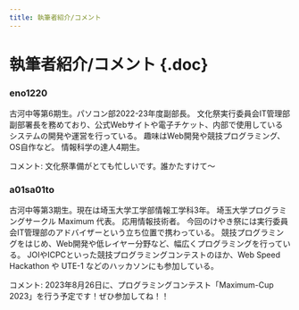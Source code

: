 ```yaml
---
title: 執筆者紹介/コメント
---
```


# 執筆者紹介/コメント {.doc}

### eno1220

古河中等第6期生。パソコン部2022-23年度副部長。
文化祭実行委員会IT管理部副部署長を務めており、公式Webサイトや電子チケット、内部で使用しているシステムの開発や運営を行っている。
趣味はWeb開発や競技プログラミング、OS自作など。
情報科学の達人4期生。

コメント: 文化祭準備がとても忙しいです。誰かたすけて〜

### a01sa01to

古河中等第3期生。現在は埼玉大学工学部情報工学科3年。
埼玉大学プログラミングサークル Maximum 代表。
応用情報技術者。
今回のけやき祭には実行委員会IT管理部のアドバイザーという立ち位置で携わっている。
競技プログラミングをはじめ、Web開発や低レイヤー分野など、幅広くプログラミングを行っている。
JOIやICPCといった競技プログラミングコンテストのほか、Web Speed Hackathon や UTE-1 などのハッカソンにも参加している。

コメント: 2023年8月26日に、プログラミングコンテスト「Maximum-Cup 2023」を行う予定です！ぜひ参加してね！！
